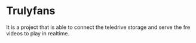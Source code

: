 # Trulyfans
It is a project that is able to connect the teledrive storage and serve the fre videos to play in realtime. 
